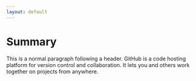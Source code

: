 ```yaml
---
layout: default
---
```


# Summary

This is a normal paragraph following a header. GitHub is a code hosting platform for version control and collaboration. It lets you and others work together on projects from anywhere.
